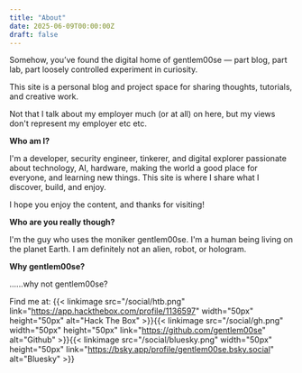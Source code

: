 ```yaml
---
title: "About"
date: 2025-06-09T00:00:00Z
draft: false
---
```


Somehow, you’ve found the digital home of gentlem00se — part blog, part lab, part loosely controlled experiment in curiosity.

This site is a personal blog and project space for sharing thoughts, tutorials, and creative work. 

Not that I talk about my employer much (or at all) on here, but my views don't represent my employer etc etc.

**Who am I?**

I'm a developer, security engineer, tinkerer, and digital explorer passionate about technology, AI, hardware, making the world a good place for everyone, and learning new things. This site is where I share what I discover, build, and enjoy.

I hope you enjoy the content, and thanks for visiting! 

**Who are you really though?**

I'm the guy who uses the moniker gentlem00se. I'm a human being living on the planet Earth. I am definitely not an alien, robot, or hologram.


**Why gentlem00se?**

......why not gentlem00se?


Find me at:
{{< linkimage src="/social/htb.png" link="https://app.hackthebox.com/profile/1136597" width="50px" height="50px" alt="Hack The Box" >}}{{< linkimage src="/social/gh.png" width="50px" height="50px" link="https://github.com/gentlem00se" alt="Github" >}}{{< linkimage src="/social/bluesky.png" width="50px" height="50px" link="https://bsky.app/profile/gentlem00se.bsky.social" alt="Bluesky" >}}